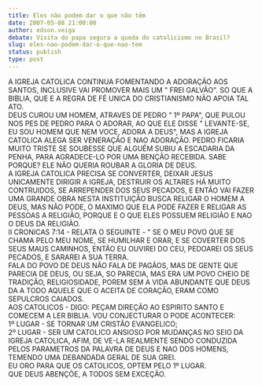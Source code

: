 ```yaml
---
title: Eles não podem dar o que não têm
date: 2007-05-08 21:00:00
author: edson.veiga
debate: Visita do papa segura a queda do catolicismo no Brasil?
slug: eles-nao-podem-dar-o-que-nao-tem
status: publish 
type: post
---
```


A IGREJA CATOLICA CONTINUA FOMENTANDO A ADORAÇÃO AOS SANTOS, INCLUSIVE VAI PROMOVER MAIS UM " FREI GALVÃO". SO QUE A BIBLIA, QUE E A REGRA DE FÉ UNICA DO CRISTIANISMO NÃO APOIA TAL ATO.   
DEUS CUROU UM HOMEM, ATRAVES DE PEDRO " 1º PAPA", QUE PULOU NOS PES DE PEDRO PARA O ADORAR, AO QUE ELE DISSE " LEVANTE-SE, EU SOU HOMEM QUE NEM VOCE, ADORA A DEUS", MAS A IGREJA CATOLICA ALEGA SER VENERAÇÃO E NAO ADORAÇÃO. PEDRO FICARIA MUITO TRISTE SE SOUBESSE QUE ALGUÉM SUBIU A ESCADARIA DA PENHA, PARA AGRADECE-LO POR UMA BENÇÃO RECEBIDA. SABE PORQUE? ELE NÃO QUERIA ROUBAR A GLORIA DE DEUS.  
A IGREJA CATOLICA PRECISA SE CONVERTER, DEIXAR JESUS UNICAMENTE DIRIGIR A IGREJA, DESTRUIR OS ALTARES HÁ MUITO CONTRUIDOS, SE ARREPENDER DOS SEUS PECADOS, E ENTÃO VAI FAZER UMA GRANDE OBRA NESTA INSTITUIÇÃO BUSCA RELIGAR O HOMEM A DEUS, MAS NÃO PODE, O MAXIMO QUE ELA PODE FAZER E RELIGAR AS PESSOAS A RELIGIÃO, PORQUE E O QUE ELES POSSUEM RELIGIÃO E NAO O DEUS DA RELIGIÃO.  
II CRONICAS 7:14 - RELATA O SEGUINTE - " SE O MEU POVO QUE SE CHAMA PELO MEU NOME, SE HUMILHAR E ORAR, E SE COVERTER DOS SEUS MAUS CAMINHOS, ENTÃO EU OUVIREI DO CEU, PEDOAREI OS SEUS PECADOS, E SARAREI A SUA TERRA.  
FALA DO POVO DE DEUS NÃO FALA DE PAGÃOS, MAS DE GENTE QUE PARECIA DE DEUS, OU SEJA, SO PARECIA, MAS ERA UM POVO CHEIO DE TRADIÇÃO, RELIGIOSIDADE, POREM SEM A VIDA ABUNDANTE QUE DEUS DA A TODO AQUELE QUE O ACEITA DE CORAÇÃO, ERAM COMO SEPULCROS CAIADOS.  
AOS CATOLICOS - DIGO: PEÇAM DIREÇÃO AO ESPIRITO SANTO E COMECEM A LER BIBLIA. VOU CONJECTURAR O PODE ACONTECER:  
1º LUGAR - SE TORNAR UM CRISTÃO EVANGELICO;  
2º LUGAR - SER UM CATOLICO ANSIOSO POR MUDANÇAS NO SEIO DA IGREJA CATOLICA, AFIM, DE VE-LA REALMENTE SENDO CONDUZIDA PELOS PARAMETROS DA PALAVRA DE DEUS E NAO DOS HOMENS, TEMENDO UMA DEBANDADA GERAL DE SUA GREI.  
EU ORO PARA QUE OS CATOLICOS, OPTEM PELO 1º LUGAR.  
QUE DEUS ABENÇÕE, A TODOS SEM EXCEÇÃO.
